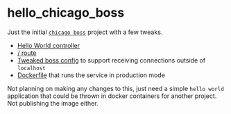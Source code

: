 # hello_chicago_boss

Just the initial [`chicago boss`](http://chicagoboss.org/) project with a few tweaks.

- [Hello World controller](src/controller/hello_chicago_boss_greeting_controller.erl)
- [/ route](priv/hello_chicago_boss.routes)
- [Tweaked boss config](boss.config) to support receiving connections outside of `localhost`
- [Dockerfile](./Dockerfile) that runs the service in production mode

Not planning on making any changes to this, just need a simple `hello world` application that could be thrown
in docker containers for another project. Not publishing the image either.
